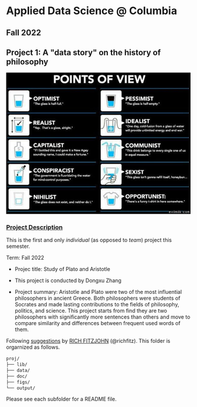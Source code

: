 # Applied Data Science @ Columbia
## Fall 2022
## Project 1: A "data story" on the history of philosophy

<img src="figs/100126-the-glass.jpeg" width="500">

### [Project Description](doc/)
This is the first and only *individual* (as opposed to *team*) project this semester. 

Term: Fall 2022

+ Projec title: Study of Plato and Aristotle
+ This project is conducted by Dongxu Zhang

+ Project summary: Aristotle and Plato were two of the most influential philosophers in ancient Greece. Both philosophers were students of Socrates and made lasting contributions to the fields of philosophy, politics, and science. This project starts from find they are two philosophers with significantly more sentences than others and move to compare similarity and differences between frequent used words of them.


Following [suggestions](http://nicercode.github.io/blog/2013-04-05-projects/) by [RICH FITZJOHN](http://nicercode.github.io/about/#Team) (@richfitz). This folder is orgarnized as follows.

```
proj/
├── lib/
├── data/
├── doc/
├── figs/
└── output/
```

Please see each subfolder for a README file.
